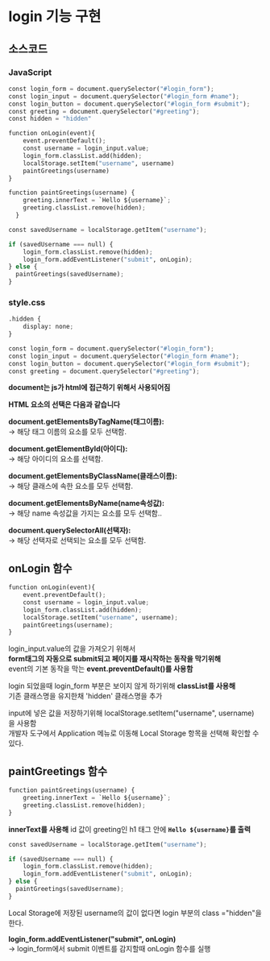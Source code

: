# login 기능 구현 

## 소스코드 

### JavaScript


```python
const login_form = document.querySelector("#login_form");
const login_input = document.querySelector("#login_form #name");
const login_button = document.querySelector("#login_form #submit");
const greeting = document.querySelector("#greeting");
const hidden = "hidden"

function onLogin(event){
    event.preventDefault();
    const username = login_input.value;
    login_form.classList.add(hidden);
    localStorage.setItem("username", username)
    paintGreetings(username)
}

function paintGreetings(username) {
    greeting.innerText = `Hello ${username}`;
    greeting.classList.remove(hidden);
  }

const savedUsername = localStorage.getItem("username");

if (savedUsername === null) {
    login_form.classList.remove(hidden);
    login_form.addEventListener("submit", onLogin);
} else {
  paintGreetings(savedUsername);
}
```

### style.css


```python
.hidden {
    display: none;
}
```


```python
const login_form = document.querySelector("#login_form");
const login_input = document.querySelector("#login_form #name");
const login_button = document.querySelector("#login_form #submit");
const greeting = document.querySelector("#greeting");
```

**document는 js가 html에 접근하기 위해서 사용되어짐**

**HTML 요소의 선택은 다음과 같습니다**

**document.getElementsByTagName(태그이름):** <br>
-> 해당 태그 이름의 요소를 모두 선택함.

**document.getElementById(아이디):** <br>
-> 해당 아이디의 요소를 선택함.

**document.getElementsByClassName(클래스이름):** <br>
-> 	해당 클래스에 속한 요소를 모두 선택함.

**document.getElementsByName(name속성값):** <br>
-> 해당 name 속성값을 가지는 요소를 모두 선택함..

**document.querySelectorAll(선택자):** <br>
-> 해당 선택자로 선택되는 요소를 모두 선택함.

## onLogin 함수 


```python
function onLogin(event){
    event.preventDefault();
    const username = login_input.value;
    login_form.classList.add(hidden);
    localStorage.setItem("username", username);
    paintGreetings(username);
}
```

login_input.value의 값을 가져오기 위해서 <br>
**form태그의 자동으로 submit되고 페이지를 재시작하는 동작을 막기위해** <br> 
event의 기본 동작을 막는 **event.preventDefault()를 사용함**  
  
login 되었을때 login_form 부분은 보이지 않게 하기위해 **classList를 사용해** <br>
기존 클래스명을 유지한채 'hidden' 클래스명을 추가

input에 넣은 값을 저장하기위해 localStorage.setItem("username", username) 을 사용함 <br>
개발자 도구에서 Application 메뉴로 이동해 Local Storage 항목을 선택해 확인할 수 있다. 

## paintGreetings 함수 


```python
function paintGreetings(username) {
    greeting.innerText = `Hello ${username}`;
    greeting.classList.remove(hidden);
}
```

**innerText를 사용해** id 값이 greeting인 h1 태그 안에 **`Hello ${username}`를 출력** 


```python
const savedUsername = localStorage.getItem("username");

if (savedUsername === null) {
    login_form.classList.remove(hidden);
    login_form.addEventListener("submit", onLogin);
} else {
  paintGreetings(savedUsername);
}
```

Local Storage에 저장된 username의 값이 없다면 login 부분의 class ="hidden"을 한다.

**login_form.addEventListener("submit", onLogin)** <br>
-> login_form에서 submit 이벤트를 감지할때 onLogin 함수를 실행  
